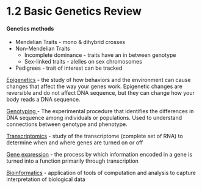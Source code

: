 # 1.2 Basic Genetics Review

#### Genetics methods

* Mendelian Traits - mono & dihybrid crosses
* Non-Mendelian Traits
  * Incomplete dominance - traits have an in between genotype&#x20;
  * Sex-linked traits - alelles on sex chromosomes&#x20;
* Pedigrees - trait of interest can be tracked&#x20;

[Epigenetics](https://www.cdc.gov/genomics/disease/epigenetics.htm) - the study of how behaviors and the environment can cause changes that affect the way your genes work. Epigenetic changes are reversible and do not affect DNA sequence, but they can change how your body reads a DNA sequence.&#x20;

[Genotyping ](https://www.idtdna.com/pages/applications/genotyping)- The experimental procedure that identifies the differences in DNA sequence among individuals or populations. Used to understand connections between genotype and phenotype.&#x20;

[Transcriptomics](https://www.genome.gov/about-genomics/fact-sheets/Transcriptome-Fact-Sheet) - study of the transcriptome (complete set of RNA) to determine when and where genes are turned on or off&#x20;

[Gene expression](https://www.genome.gov/genetics-glossary/Gene-Expression) -  the process by which information encoded in a gene is turned into a function primarily through transcription&#x20;

[Bioinformatics](https://www.ncbi.nlm.nih.gov/pmc/articles/PMC1122955/) - application of tools of computation and analysis to capture interpretation of biological data&#x20;
